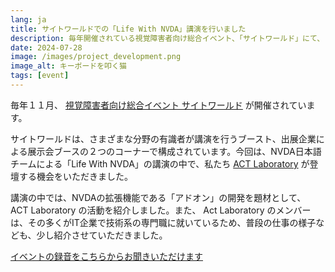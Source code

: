 ```yaml
---
lang: ja
title: サイトワールドでの「Life With NVDA」講演を行いました
description: 毎年開催されている視覚障害者向け総合イベント、「サイトワールド」にて、 Life With NVDA という講演で登壇の機会をいただきました。
date: 2024-07-28
image: /images/project_development.png
image_alt: キーボードを叩く猫
tags: [event]
---
```


毎年１１月、 [視覚障害者向け総合イベント サイトワールド](https://www.sight-world.com/) が開催されています。

サイトワールドは、さまざまな分野の有識者が講演を行うブースト、出展企業による展示会ブースの２つのコーナーで構成されています。今回は、NVDA日本語チームによる「Life With NVDA」の講演の中で、私たち [ACT Laboratory](https://actlab.org/) が登壇する機会をいただきました。

講演の中では、NVDAの拡張機能である「アドオン」の開発を題材として、 ACT Laboratory の活動を紹介しました。また、 Act Laboratory のメンバーは、その多くがIT企業で技術系の専門職に就いているため、普段の仕事の様子なども、少し紹介させていただきました。

[イベントの録音をこちらからお聞きいただけます](https://www.youtube.com/watch?v=ZGgf_Wxb4os)
